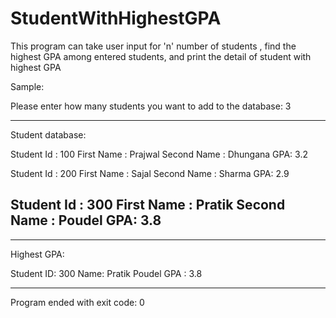 # StudentWithHighestGPA
This program can take user input for 'n' number of students ,  find the highest GPA among entered students, and print the detail of student with highest GPA

Sample: 

Please enter how many students you want to add to the database: 3

-------------------------------------------------------
Student database: 

Student Id : 100
First Name : Prajwal
Second Name : Dhungana
GPA: 3.2

Student Id : 200
First Name : Sajal
Second Name : Sharma
GPA: 2.9

Student Id : 300
First Name : Pratik
Second Name : Poudel
GPA: 3.8
-------------------------------------------------------


*******************************************************
Highest GPA: 

Student ID: 300
Name: Pratik Poudel
GPA : 3.8
*******************************************************
Program ended with exit code: 0
